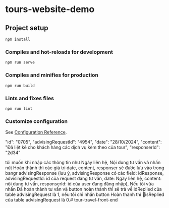 # tours-website-demo

## Project setup
```
npm install
```

### Compiles and hot-reloads for development
```
npm run serve
```

### Compiles and minifies for production
```
npm run build
```

### Lints and fixes files
```
npm run lint
```

### Customize configuration
See [Configuration Reference](https://cli.vuejs.org/config/).

"id": "0705",
      "advisingRequestId": "4954",
      "date": "28/10/2024",
      "content": "Đã liệt kê cho khách hàng các dịch vụ kèm theo của tour",
      "responserId": "2d34"

tôi muốn khi nhập các thông tin như Ngày liên hệ, Nội dung tư vấn và nhấn nút Hoàn thành thì các giá trị date, content, responser sẽ được lưu vào trong bangr advisingResponse (lưu ý, advisingResponse có các field: idResponse, advisingRequestId: id của request đang tư vấn, date: Ngày liên hệ, content: nội dung tư vấn, responserId: id của user đang đăng nhập), Nếu tôi vừa nhấn Đã hoàn thành tư vấn và button hoàn thành thì sẽ trả về idReplied của table advisingRequest là 1, nếu tôi chỉ nhấn button Hoàn thành thì isReplied của table advisingRequest là 0.# tour-travel-front-end
